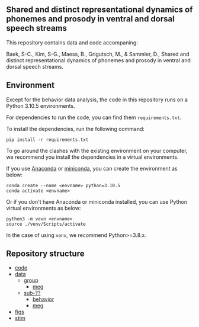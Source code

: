 ## Shared and distinct representational dynamics of phonemes and prosody in ventral and dorsal speech streams

This repository contains data and code accompaning:

Baek, S-C., Kim, S-G., Maess, B., Grigutsch, M., & Sammler, D., Shared and distinct representational dynamics of phonemes and prosody in ventral and dorsal speech streams.

## Environment

Except for the behavior data analysis, the code in this repository runs on a Python 3.10.5 environments.

For dependencies to run the code, you can find them `requirements.txt`.

To install the dependencies, run the following command:

```
pip install -r requirements.txt
```


To go around the clashes with the existing environment on your computer, we recommend you install the dependencies in a virtual environments.

If you use [Anaconda](https://www.anaconda.com/) or [miniconda](https://docs.anaconda.com/miniconda/install/#quick-command-line-install), you can create the environment as below:

```
conda create --name <envname> python=3.10.5
conda activate <envname>
```


Or if you don't have Anaconda or miniconda installed, you can use Python virtual environments as below:

```
python3 -m vevn <envname>
source ./venv/Scripts/activate
```

In the case of using `venv`, we recommend Python>=3.8.x.

## Repository structure
* [code](./code)
* [data](./data)
	* [group](./data/group)
		* [meg](/data/group/meg)
	* [sub-??](./data/sub-01)
		* [behavior](./data/sub-01/behavior)
		* [meg](./data/sub-01/behaviour)
* [figs](./figs)
* [stim](./stim)

